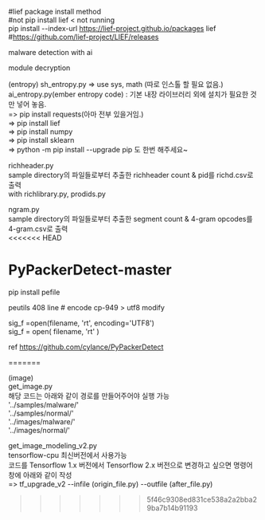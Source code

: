 
#lief package install method  
#not pip install lief < not running  
pip install --index-url  https://lief-project.github.io/packages lief  
#https://github.com/lief-project/LIEF/releases  

malware detection with ai

module decryption


(entropy)
sh_entropy.py => use sys, math (따로 인스톨 할 필요 없음.)  
ai_entropy.py(ember entropy code) : 기본 내장 라이브러리 외에 설치가 필요한 것만 넣어 놓음.  
=> pip install requests(아마 전부 있을거임.)  
=> pip install lief  
=> pip install numpy  
=> pip install sklearn  
=> python -m pip install --upgrade pip 도 한번 해주세요~  

richheader.py   
sample directory의 파일들로부터 추출한 richheader count & pid를 richd.csv로 출력  
with richlibrary.py, prodids.py  

ngram.py   
sample directory의 파일들로부터 추출한 segment count & 4-gram opcodes를 4-gram.csv로 출력  
<<<<<<< HEAD


# PyPackerDetect-master  
pip install pefile  

peutils 408 line #  encode cp-949 > utf8 modify

sig_f =open(filename, 'rt', encoding='UTF8')  
sig_f = open( filename, 'rt' )  

ref https://github.com/cylance/PyPackerDetect  
  
=======
  
  
(image)  
get_image.py  
해당 코드는 아래와 같이 경로를 만들어주어야 실행 가능  
'../samples/malware/'  
'../samples/normal/'  
'../images/malware/'  
'../images/normal/'  
  
get_image_modeling_v2.py  
tensorflow-cpu 최신버전에서 사용가능  
코드를 Tensorflow 1.x 버전에서 Tensorflow 2.x 버전으로 변경하고 싶으면 명령어 창에 아래와 같이 작성  
=> tf_upgrade_v2 --infile (origin_file.py) --outfile (after_file.py)
>>>>>>> 5f46c9308ed831ce538a2a2bba29ba7b14b91193
